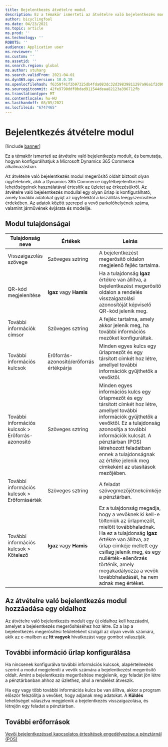 ```yaml
---
title: Bejelentkezés átvételre modul
description: Ez a témakör ismerteti az átvételre való bejelentkezés modult, és bemutatja, hogyan konfigurálhatjuk a Microsoft Dynamics 365 Commerce alkalmazásban.
author: bicyclingfool
ms.date: 04/23/2021
ms.topic: article
ms.prod: ''
ms.technology: ''
ROBOTS: ''
audience: Application user
ms.reviewer: ''
ms.custom: ''
ms.assetid: ''
ms.search.region: global
ms.author: stuharg
ms.search.validFrom: 2021-04-01
ms.dyn365.ops.version: 10.0.19
ms.openlocfilehash: f6359f41f3b97325db4fda083dc32d39839811297a96a1f2d99a93990c00afae
ms.sourcegitcommit: 42fe9790ddf0bdad911544deaa82123a396712fb
ms.translationtype: MT
ms.contentlocale: hu-HU
ms.lasthandoff: 08/05/2021
ms.locfileid: "6747465"
---
```

# <a name="check-in-for-pickup-module"></a>Bejelentkezés átvételre modul

[!include [banner](includes/banner.md)]

Ez a témakör ismerteti az átvételre való bejelentkezés modult, és bemutatja, hogyan konfigurálhatjuk a Microsoft Dynamics 365 Commerce alkalmazásban.

Az átvételre való bejelentkezés modul megerősítő oldalt biztosít olyan ügyfeleknek, akik a Dynamics 365 Commerce ügyfélbejelentkezési lehetőségeinek használatával értesítik az üzletet az érkezésükről. Az átvételre való bejelentkezés modullal egy olyan űrlap is konfigurálható, amely további adatokat gyűjt az ügyfelektől a kiszállítás leegyszerűsítése érdekében. Az adatok között szerepel a vevő parkolóhelyének száma, valamint járművének évjárata és modellje. 

## <a name="module-properties"></a>Modul tulajdonságai

| Tulajdonság neve | Értékek | Leírás |
|---------------|--------|-------------|
| Visszaigazolás szövege | Szöveges sztring | A bejelentkezést megerősítő oldalon megjelenő fejléc tartalma. |
| QR-kód megjelenítése | **Igaz** vagy **Hamis** | Ha a tulajdonság **Igaz** értékre van állítva, a bejelentkezést megerősítő oldalon a rendelés visszaigazolási azonosítóját képviselő QR-kód jelenik meg. |
| További információk címsor | Szöveges sztring | A fejléc tartalma, amely akkor jelenik meg, ha további információs mezőket konfiguráltak. |
| További információs kulcsok | Erőforrás-azonosító/erőforrás értékpárja | Minden egyes kulcs egy űrlapmezőt és egy társított címkét hoz létre, amellyel további információk gyűjthetők a vevőktől. |
| További információs kulcsok \> Erőforrás-azonosító | Szöveges sztring | Minden egyes információs kulcs egy űrlapmezőt és egy társított címkét hoz létre, amellyel további információk gyűjthetők a vevőktől. Ez a tulajdonság azonosítja a további információk kulcsát. A pénztárban (POS) létrehozott feladatban ennek a tulajdonságnak az értéke jelenik meg címkeként az utasítások mezőjében. |
| További információs kulcsok \> Erőforrásérték | Szöveges sztring | A feladat szövegmezőjétnekcímkéje a pénztárban. |
| További információs kulcsok \> Kötelező | **Igaz** vagy **Hamis** | Ez a tulajdonság megadja, hogy a vevőknek ki kell-e tölteniük az űrlapmezőt, mielőtt továbbhaladnak. Ha ez a tulajdonság **Igaz** értékre van állítva, az űrlap címkéje mellett egy csillag jelenik meg, és egy nullérték-ellenőrzés történik, amely megakadályozza a vevők továbbhaladását, ha nem adnak meg értéket. |

## <a name="add-the-check-in-for-pickup-module-to-a-page"></a>Az átvételre való bejelentkezés modul hozzáadása egy oldalhoz

Az átvételre való bejelentkezés modult egy új oldalhoz kell hozzáadni, amelyet a bejelentkezés megerősítéséhez hoz létre. Ez a lap a bejelentkezés megerősítési felületeként szolgál az olyan vevők számára, akik az e-mailben az **Itt vagyok** hivatkozást vagy gombot választják. 

## <a name="configure-the-additional-information-form"></a>További információ űrlap konfigurálása

Ha nincsenek konfigurálva további információs kulcsok, alapértelmezés szerint a modul megjeleníti a vevők számára a bejelentkezést megerősítő oldalt. Amint a bejelentkezés megerősítése megjelenik, egy feladat jön létre a pénztárbanban ahhoz az üzlethez, ahol a rendelést átveszik.

Ha egy vagy több további információs kulcs be van állítva, akkor a program először felszólítja a vevőket, hogy adjanak meg adatokat. A **Küldés** lehetőséget választva megjelenik a bejelentkezés visszaigazolása, és létrejön egy feladat a pénztárban. 

## <a name="additional-resources"></a>További erőforrások

[Vevői bejelentkezéssel kapcsolatos értesítések engedélyezése a pénztárnál (POS)](enable-customer-check-in.md)
